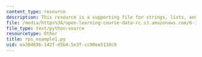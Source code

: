 ```yaml
---
content_type: resource
description: This resource is a supporting file for strings, lists, and list comprehensions.
file: /media/https%3A/open-learning-course-data-rc.s3.amazonaws.com/6-189-a-gentle-introduction-to-programming-using-python-january-iap-2011/ea30469b142fd5b45e3fcc90ee5110c9_rps_example1.py
file_type: text/python-source
resourcetype: Other
title: rps_example1.py
uid: ea30469b-142f-d5b4-5e3f-cc90ee5110c9
---
```

